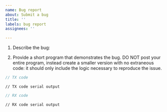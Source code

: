 ```yaml
---
name: Bug report
about: Submit a bug
title: ''
labels: bug report
assignees: ''

---
```


1. Describe the bug:

2. Provide a short program that demonstrates the bug. DO NOT post your entire program, instead create a smaller version with no extraneous code: it should only include the logic necessary to reproduce the issue.

```cpp
// TX code
```
```
// TX code serial output
```
```cpp
// RX code
```
```
// RX code serial output
```
